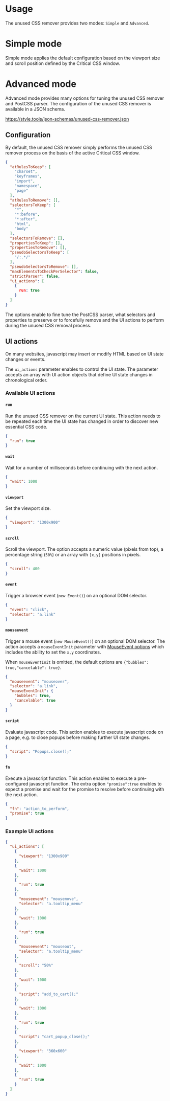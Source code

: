 # Usage

The unused CSS remover provides two modes: `Simple` and `Advanced`.

# Simple mode

Simple mode applies the default configuration based on the viewport size and scroll position defined by the Critical CSS window.

# Advanced mode

Advanced mode provides many options for tuning the unused CSS remover and PostCSS parser. The configuration of the unused CSS remover is available in a JSON schema.

https://style.tools/json-schemas/unused-css-remover.json

## Configuration

By default, the unused CSS remover simply performs the unused CSS remover process on the basis of the active Critical CSS window.

```json
{
  "atRulesToKeep": [
    "charset",
    "keyframes",
    "import",
    "namespace",
    "page"
  ],
  "atRulesToRemove": [],
  "selectorsToKeep": [
    "*",
    "*:before",
    "*:after",
    "html",
    "body"
  ],
  "selectorsToRemove": [],
  "propertiesToKeep": [],
  "propertiesToRemove": [],
  "pseudoSelectorsToKeep": [
    "/:.*/"
  ],
  "pseudoSelectorsToRemove": [],
  "maxElementsToCheckPerSelector": false,
  "strictParser": false,
  "ui_actions": [
    {
      run: true
    }
  ]
}
```

The options enable to fine tune the PostCSS parser, what selectors and properties to preserve or to forcefully remove and the UI actions to perform during the unused CSS removal process.

## UI actions

On many websites, javascript may insert or modify HTML based on UI state changes or events. 

The `ui_actions` parameter enables to control the UI state. The parameter accepts an array with UI action objects that define UI state changes in chronological order.

### Available UI actions

#### `run`

Run the unused CSS remover on the current UI state. This action needs to be repeated each time the UI state has changed in order to discover new essential CSS code.

```json
{
  "run": true
}
```

#### `wait`

Wait for a number of milliseconds before continuing with the next action.

```json
{
  "wait": 1000
}
```

#### `viewport`

Set the viewport size.

```json
{
  "viewport": "1300x900"
}
```

#### `scroll`

Scroll the viewport. The option accepts a numeric value (pixels from top), a percentage string (`50%`) or an array with `[x,y]` positions in pixels.

```json
{
  "scroll": 400
}
```

#### `event`

Trigger a browser event (`new Event()`) on an optional DOM selector.

```json
{
  "event": "click",
  "selector": "a.link"
}
```

#### `mouseevent`

Trigger a mouse event (`new MouseEvent()`) on an optional DOM selector. The action accepts a `mouseEventInit` parameter with [MouseEvent options](https://developer.mozilla.org/en-US/docs/Web/API/MouseEvent/MouseEvent) which includes the ability to set the `x,y` coordinates.

When `mouseEventInit` is omitted, the default options are `{"bubbles": true,"cancelable": true}`.

```json
{
  "mouseevent": "mouseover",
  "selector": "a.link",
  "mouseEventInit": {
    "bubbles": true,
    "cancelable": true
  }
}
```

#### `script`

Evaluate javascript code. This action enables to execute javascript code on a page, e.g. to close popups before making further UI state changes.

```json
{
  "script": "Popups.close();"
}
```

#### `fn`

Execute a javascript function. This action enables to execute a pre-configured javascript function. The extra option `"promise":true` enables to expect a promise and wait for the promise to resolve before continuing with the next action.

```json
{
  "fn": "action_to_perform",
  "promise": true
}
```

### Example UI actions

```json
{
  "ui_actions": [
    {
      "viewport": "1300x900"
    },
    {
      "wait": 1000
    },
    {
      "run": true
    },
    {
      "mouseevent": "mousemove",
      "selector": "a.tooltip_menu"
    },
    {
      "wait": 1000
    },
    {
      "run": true
    },
    {
      "mouseevent": "mouseout",
      "selector": "a.tooltip_menu"
    },
    {
      "scroll": "50%"
    },
    {
      "wait": 1000
    },
    {
      "script": "add_to_cart();"
    },
    {
      "wait": 1000
    },
    {
      "run": true
    },
    {
      "script": "cart_popup_close();"
    },
    {
      "viewport": "360x600"
    },
    {
      "wait": 1000
    },
    {
      "run": true
    }
  ]
}
```